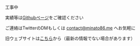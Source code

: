 工事中

実績等は[Githubページ](https://github.com/Chipsnet)をご確認ください

ご連絡はTwitterのDMもしくは contact@minato86.me へお気軽に

旧ウェブサイトは[こちら](/preview)から（最新の情報でない場合があります）